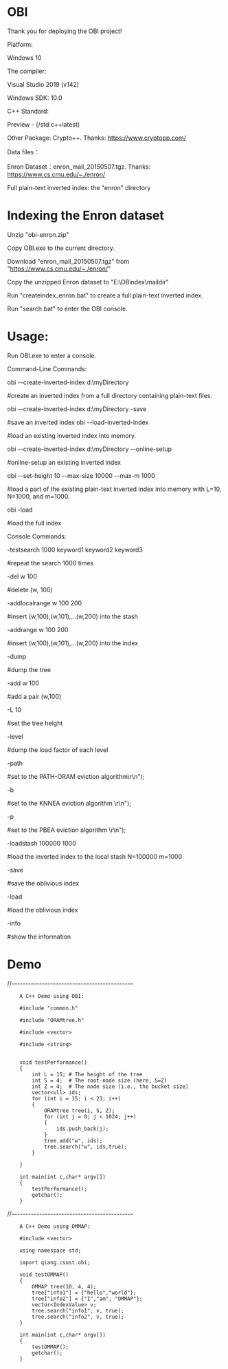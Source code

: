 # OBI
Thank you for deploying the OBI project!

Platform:

  Windows 10

The compiler:

  Visual Studio 2019 (v142)

Windows SDK:
  10.0

C++ Standard:

Preview - (/std:c++latest)

Other Package:
Crypto++. Thanks: https://www.cryptopp.com/

Data files：

   Enron Dataset：enron_mail_20150507.tgz. Thanks: https://www.cs.cmu.edu/~./enron/
   
   Full plain-text inverted index: the "enron" directory

# Indexing the Enron dataset

Unzip "obi-enron.zip"

Copy OBI.exe to the current directory.

Download "enron_mail_20150507.tgz" from "https://www.cs.cmu.edu/~./enron/"

Copy the unzipped Enron dataset to "E:\OBindex\maildir"

Run "createindex_enron.bat" to create a full plain-text inverted index.

Run "search.bat" to enter the OBI console.

# Usage:
Run OBI.exe to enter a console.

Command-Line Commands:

 obi --create-inverted-index d:\\myDirectory
 
   #create an inverted index from a full directory containing plain-text files.
   
 obi --create-inverted-index d:\\myDirectory -save
 
   #save an inverted index
 obi --load-inverted-index
 
   #load an existing inverted index into memory.
   
 obi --create-inverted-index d:\\myDirectory --online-setup
 
   #online-setup an existing inverted index
   
 obi --set-height 10 --max-size 10000 --max-m 1000
 
   #load a part of the existing plain-text inverted index into memory with L=10, N=1000, and m=1000.
   
 obi -load 
 
   #load the full index

Console Commands:

  -testsearch 1000 keyword1 keyword2 keyword3  
  
  #repeat the search 1000 times
   
  -del w 100
  
  #delete (w, 100)
  
  -addlocalrange w 100 200 
  
  #insert (w,100),(w,101),...(w,200) into the stash
  
  -addrange w 100 200  
  
  #insert (w,100),(w,101),...(w,200) into the index
  
  -dump 
  
  #dump the tree
  
 -add w 100  
 
  #add a pair (w,100)
  
  -L 10 
  
  #set the tree height
  
  -level  
  
  #dump the load factor of each level
  
  -path  
  
  #set to the PATH-ORAM eviction algorithm\r\n");
  
  -b  
  
  #set to the KNNEA eviction algorithm \r\n");
  
  -p  
  
  #set to the PBEA eviction algorithm \r\n");
  
  -loadstash 100000 1000 
  
  #load the inverted index to the local stash N=100000 m=1000
  
  -save  
  
  #save the oblivious index
  
  -load  
  
  #load the oblivious index
  
  -info  
  
  #show the information
  
  # Demo
//--------------------------------------------

		A C++ Demo using OBI:
		
		#include "common.h"
		
		#include "ORAMtree.h"
		
		#include <vector>
		
		#include <string>


		void testPerformance()
		{
			int L = 15; # The height of the tree
			int S = 4;  # The root-node size (here, S=Z)
			int Z = 4;  # The node size (i.e., the bucket size)
			vector<ull> ids;
			for (int i = 15; i < 23; i++)
			{
				ORAMtree tree(i, S, Z);
				for (int j = 0; j < 1024; j++)
				{
					ids.push_back(j);
				}
				tree.add("w", ids);
				tree.search("w", ids,true);
			}

		}

		int main(int c,char* argv[])
		{
			testPerformance(); 
			getchar();
		}

//--------------------------------------------

		A C++ Demo using OMMAP:
		
		#include <vector>
		
		using namespace std;
		
		import qiang.csust.obi;

		void testOMMAP()
		{
			OMMAP tree(10, 4, 4);
			tree["info1"] = {"hello","world"};
			tree["info2"] = {"I","am", "OMMAP"};
			vector<IndexValue> v;
			tree.search("info1", v, true);
			tree.search("info2", v, true);
		}

		int main(int c,char* argv[])
		{
			testOMMAP();
			getchar();
		}













